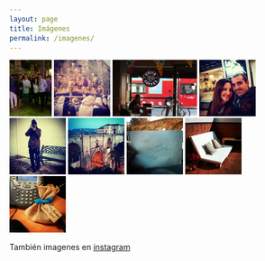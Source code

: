 ```yaml
---
layout: page
title: Imágenes
permalink: /imagenes/
---
```


[![feria Valverde 2015](/images/feria_valverde_2015.jpg)](/images/original/feria_valverde_2015.jpg)
[![sol](/images/sol_2015.jpg)](/images/original/sol_2015.jpg)
[![costa Londres 2014](/images/costa_londres_2014.jpg)](/images/original/costa_londres_2014.jpg)
[![mafia](/images/mafia.jpg)](/images/original/mafia.jpg)
[![yo](/images/yo.jpg)](/images/original/yo.jpg)
[![Ronda](/images/ronda.jpg)](/images/original/ronda.jpg)
[![tequiero](/images/tequiero.jpg)](/images/original/tequiero.jpg)
[![terraza](/images/terraza.jpg)](/images/original/terraza.jpg)
[![phone](/images/phone.jpg)](/images/original/phone.jpg)


También imagenes en [instagram](https://instagram.com/romeromadejon/)

